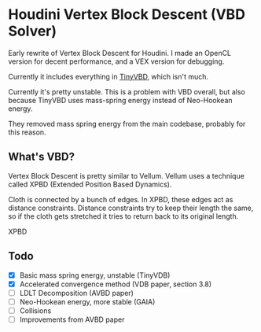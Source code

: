 # Houdini Vertex Block Descent (VBD Solver)

Early rewrite of Vertex Block Descent for Houdini. I made an OpenCL version for decent performance, and a VEX version for debugging.

Currently it includes everything in [TinyVBD](https://github.com/AnkaChan/TinyVBD), which isn't much.

Currently it's pretty unstable. This is a problem with VBD overall, but also because TinyVBD uses mass-spring energy instead of Neo-Hookean energy.

They removed mass spring energy from the main codebase, probably for this reason.

## What's VBD?

Vertex Block Descent is pretty similar to Vellum. Vellum uses a technique called XPBD (Extended Position Based Dynamics).

Cloth is connected by a bunch of edges. In XPBD, these edges act as distance constraints. Distance constraints try to keep their length the same, so if the cloth gets stretched it tries to return back to its original length.

XPBD

## Todo
- [x] Basic mass spring energy, unstable (TinyVDB)
- [x] Accelerated convergence method (VDB paper, section 3.8)
- [ ] LDLT Decomposition (AVBD paper)
- [ ] Neo-Hookean energy, more stable (GAIA)
- [ ] Collisions
- [ ] Improvements from AVBD paper
